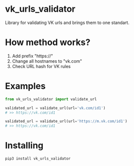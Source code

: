 # vk_urls_validator

Library for validating VK urls and brings them to one standart.

# How method works?

1. Add prefix "https://"
2. Change all hostnames to "vk.com"
3. Check URL hash for VK rules


# Examples

```python
from vk_urls_validator import validate_url

validated_url = validate_url(url='vk.com/id1')
# >> https://vk.com/id1

validated_url = validate_url(url='https://m.vk.com/id1')
# >> https://vk.com/id1
```


# Installing

```commandline
pip3 install vk_urls_validator
```
